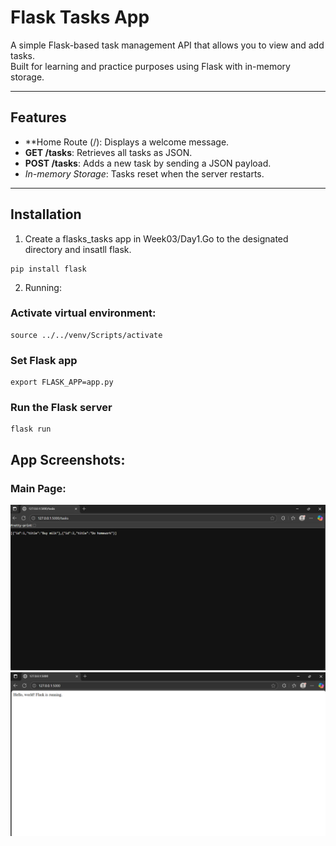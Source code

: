 # Flask Tasks App

A simple Flask-based task management API that allows you to view and add tasks.  
Built for learning and practice purposes using Flask with in-memory storage.

---

## Features

- **Home Route (/): Displays a welcome message.  
- **GET /tasks**: Retrieves all tasks as JSON.  
- **POST /tasks**: Adds a new task by sending a JSON payload.  
- *In-memory Storage*: Tasks reset when the server restarts.  

---

## Installation

1. Create a flasks_tasks app in Week03/Day1.Go to the designated directory and insatll flask.
```
pip install flask
```
2. Running:

### Activate virtual environment:
```
source ../../venv/Scripts/activate  
```

### Set Flask app
```
export FLASK_APP=app.py 
```   


### Run the Flask server
```
flask run
```


## App Screenshots:

### Main Page:
![Screenshot1](flask_tasks1.png)
![Screenshot2](flask_tasks2.png)

